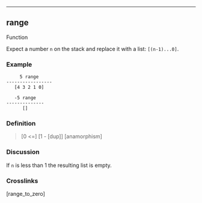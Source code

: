 ------------------------------------------------------------------------

## range

Function

Expect a number `n` on the stack and replace it with a list:
`[(n-1)...0]`.

### Example

         5 range
    -----------------
       [4 3 2 1 0]

       -5 range
    --------------
          []

### Definition

> \[0 \<=\] \[1 - [dup]\] [anamorphism]

### Discussion

If `n` is less than 1 the resulting list is empty.

### Crosslinks

[range_to_zero]

